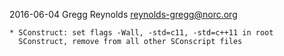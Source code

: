 2016-06-04  Gregg Reynolds  <reynolds-gregg@norc.org>

	* SConstruct: set flags -Wall, -std=c11, -std=c++11 in root
      SConstruct, remove from all other SConscript files

